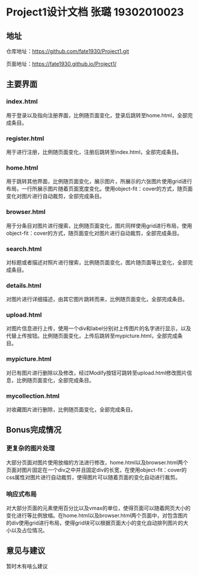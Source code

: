 # Project1设计文档 张璐 19302010023

## 地址

仓库地址：https://github.com/fate1930/Project1.git

页面地址：https://fate1930.github.io/Project1/
## 主要界面

### index.html

用于登录以及指向注册界面，比例随页面变化，登录后跳转至home.html，全部完成条目。

### register.html

用于进行注册，比例随页面变化，注册后跳转至index.html，全部完成条目。

### home.html

用于跳转其他界面，比例随页面变化，展示图片，所展示的六张图片使用grid进行布局，一行所展示图片随着页面宽度变化。使用object-fit：cover的方式，随页面变化对图片进行自动裁剪，全部完成条目。

### browser.html

用于分条目对图片进行搜索，比例随页面变化，图片同样使用grid进行布局，使用object-fit：cover的方式，随页面变化对图片进行自动裁剪，全部完成条目。

### search.html

对标题或者描述对照片进行搜索，比例随页面变化，图片随页面等比变化，全部完成条目。

### details.html

对图片进行详细描述，由其它图片跳转而来，比例随页面变化，全部完成条目。

### upload.html

对图片信息进行上传，使用一个div和label分别对上传图片的名字进行显示，以及代替上传按钮。比例随页面变化，上传后跳转至mypicture.html，全部完成条目。

### mypicture.html

对已有图片进行删除以及修改，经过Modify按钮可跳转至upload.html修改图片信息，比例随页面变化，全部完成条目。

### mycollection.html

对收藏图片进行删除，比例随页面变化，全部完成条目。

## Bonus完成情况

### 更复杂的图片处理

大部分页面对图片使用放缩的方法进行修改，home.html以及browser.html两个页面对图片固定在一个div之中并且固定div的长宽，在使用object-fit：cover的css属性对图片进行自动裁剪，使得图片可以随着页面的变化自动进行裁剪。

### 响应式布局

对大部分页面的元素使用百分比以及vmax的单位，使得页面可以随着网页大小的变化进行等比例放缩。在home.html以及browser.html两个页面中，对包含图片的div使用grid进行布局，使得grid块可以根据页面大小的变化自动排列图片的大小以及占位情况。

## 意见与建议

暂时木有啥么建议
